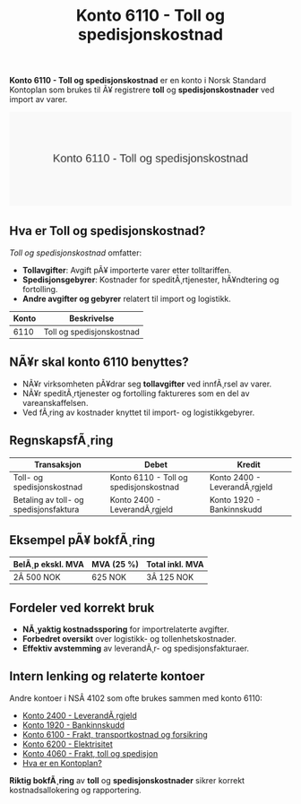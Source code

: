 ﻿---
title: "Konto 6110 - Toll og spedisjonskostnad"
meta_title: "6110-toll-og-spedisjonskostnad"
meta_description: '**Konto 6110 - Toll og spedisjonskostnad** er en konto i Norsk Standard Kontoplan som brukes til Ã¥ registrere **toll** og **spedisjonskostnader** ved import av...'
slug: 6110-toll-og-spedisjonskostnad
type: blog
layout: pages/single
---

**Konto 6110 - Toll og spedisjonskostnad** er en konto i Norsk Standard Kontoplan som brukes til Ã¥ registrere **toll** og **spedisjonskostnader** ved import av varer.

![Illustrasjon av konto 6110 Toll og spedisjonskostnad](6110-toll-og-spedisjonskostnad-image.svg)

## Hva er Toll og spedisjonskostnad?

*Toll og spedisjonskostnad* omfatter:

* **Tollavgifter**: Avgift pÃ¥ importerte varer etter tolltariffen.
* **Spedisjonsgebyrer**: Kostnader for speditÃ¸rtjenester, hÃ¥ndtering og fortolling.
* **Andre avgifter og gebyrer** relatert til import og logistikk.

| Konto | Beskrivelse               |
|-------|---------------------------|
| 6110  | Toll og spedisjonskostnad |

## NÃ¥r skal konto 6110 benyttes?

* NÃ¥r virksomheten pÃ¥drar seg **tollavgifter** ved innfÃ¸rsel av varer.
* NÃ¥r speditÃ¸rtjenester og fortolling faktureres som en del av vareanskaffelsen.
* Ved fÃ¸ring av kostnader knyttet til import- og logistikkgebyrer.

## RegnskapsfÃ¸ring

| Transaksjon                            | Debet                                          | Kredit                       |
|----------------------------------------|------------------------------------------------|------------------------------|
| Toll- og spedisjonskostnad             | Konto 6110 - Toll og spedisjonskostnad         | Konto 2400 - LeverandÃ¸rgjeld |
| Betaling av toll- og spedisjonsfaktura | Konto 2400 - LeverandÃ¸rgjeld                   | Konto 1920 - Bankinnskudd    |

## Eksempel pÃ¥ bokfÃ¸ring

| BelÃ¸p ekskl. MVA | MVA (25 %) | Total inkl. MVA |
|------------------|------------|-----------------|
| 2Â 500 NOK        | 625 NOK    | 3Â 125 NOK       |

## Fordeler ved korrekt bruk

* **NÃ¸yaktig kostnadssporing** for importrelaterte avgifter.
* **Forbedret oversikt** over logistikk- og tollenhetskostnader.
* **Effektiv avstemming** av leverandÃ¸r- og spedisjonsfakturaer.

## Intern lenking og relaterte kontoer

Andre kontoer i NSÂ 4102 som ofte brukes sammen med konto 6110:

* [Konto 2400 - LeverandÃ¸rgjeld](/blogs/kontoplan/2400-leverandorgjeld "Konto 2400 - LeverandÃ¸rgjeld")
* [Konto 1920 - Bankinnskudd](/blogs/kontoplan/1920-bankinnskudd "Konto 1920 - Bankinnskudd")
* [Konto 6100 - Frakt, transportkostnad og forsikring](/blogs/kontoplan/6100-frakt-transportkostnad-og-forsikring "Konto 6100 - Frakt, transportkostnad og forsikring")
* [Konto 6200 - Elektrisitet](/blogs/kontoplan/6200-elektrisitet "Konto 6200 - Elektrisitet")
* [Konto 4060 - Frakt, toll og spedisjon](/blogs/kontoplan/4060-frakt-toll-og-spedisjon "Konto 4060 - Frakt, toll og spedisjon")
* [Hva er en Kontoplan?](/blogs/regnskap/hva-er-kontoplan "Hva er en Kontoplan? Komplett Guide til Kontoplaner i Norsk Regnskap")

**Riktig bokfÃ¸ring** av **toll** og **spedisjonskostnader** sikrer korrekt kostnadsallokering og rapportering.

